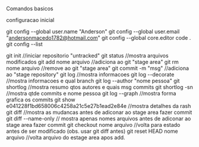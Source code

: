 Comandos basicos

configuracao inicial

git config --global user.name "Anderson"
git config --global user.email "andersonmacedo1782@hotmail.com"
git config --global core.editor code .
git config --list

git init //iniciar repositorio "untracked"
git status //mostra arquivos modificados 
git add nome arquivo //adiciona ao git "stage area"
git rm nome arquivo //remove ao git "stage area"
git commit -m "msg" //adiciona ao "stage repository"
git log //mostra informacoes
git log --decorate //mostra informacoes e qual branch
git log --author "nome pessoa"
git shortlog //mostra resumo qtos autores e quais msg commits
git shortlog -sn //mostra qtde commits e nome pessoa
git log --graph //mostra forma grafica os commits
git show e041228f1bd658006c4258a21c5e27b1ead2e84e //mostra detalhes da rash
git diff //mostra as mudancas antes de adiconar ao stage area fazer commit
git diff --name-only // mostra apenas nomes arquivos antes de adiconar ao stage area fazer commit
git checkout nome arquivo //volta para estado antes de ser modificado (obs. usar git diff antes)
git reset HEAD nome arquivo //volta arquivo do estage area apos add.
